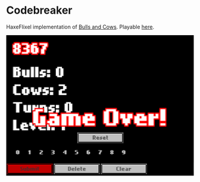 Codebreaker
===========

HaxeFlixel implementation of [Bulls and Cows](https://en.wikipedia.org/wiki/Bulls_and_cows). Playable [here](https://philowong.neocities.org/Codebreaker/bin/).

![Gameplay screenshot](screenshot.png)
